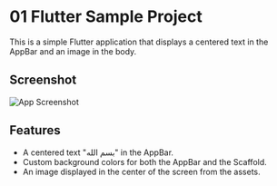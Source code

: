 # 01 Flutter Sample Project 

This is a simple Flutter application that displays a centered text in the AppBar and an image in the body.
## Screenshot

![App Screenshot](assets/images/appScreenshot.png)


## Features
- A centered text "بسم الله" in the AppBar.
- Custom background colors for both the AppBar and the Scaffold.
- An image displayed in the center of the screen from the assets.
